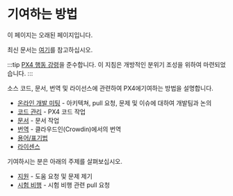 # 기여하는 방법

<div v-if="$themeConfig.px4_version != 'master'">
  <div class="custom-block danger"><p class="custom-block-title">이 페이지는 오래된 페이지입니다.</p> <p>최신 문서는 <a href="https://docs.px4.io/master/en/contribute/">여기</a>를 참고하십시오.</p>
  </div>
</div>

:::tip
[PX4 행동 강령](https://github.com/PX4/PX4-Autopilot/blob/master/CODE_OF_CONDUCT.md)을 준수합니다. 이 지침은 개방적인 분위기 조성을 위하여 마련되었습니다.
:::

소스 코드, 문서, 번역 및 라이선스에 관련하여 PX4에기여하는 방법을 설명합니다.
* [온라인 개발 미팅](../contribute/dev_call.md)  - 아키텍쳐, pull 요청, 문제 및 이슈에 대하여 개발팀과 논의
* [코드 관리](../contribute/code.md) - PX4 코드 작업
* [문서](../contribute/docs.md) - 문서 작업
* [번역](../contribute/translation.md) - 클라우드인(Crowdin)에서의 번역
* [용어/표기법](../contribute/notation.md)
* [라이센스](../contribute/licenses.md)

기여하시는 분은 아래의 주제를 살펴보십시오.
* [지원](../contribute/support.md) - 도움 요청 및 문제 제기
* [시험 비행](../test_and_ci/test_flights.md) - 시험 비행 관련 pull 요청
